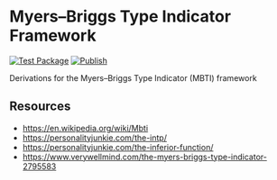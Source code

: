 # Myers–Briggs Type Indicator Framework

[![Test Package](https://github.com/johnb8005/mbti/actions/workflows/yarn.yml/badge.svg)](https://github.com/johnb8005/mbti/actions/workflows/yarn.yml)
[![Publish](https://github.com/johnb8005/mbti/actions/workflows/publish.yml/badge.svg)](https://github.com/johnb8005/mbti/actions/workflows/publish.yml)

Derivations for the Myers–Briggs Type Indicator (MBTI) framework

## Resources

- https://en.wikipedia.org/wiki/Mbti
- https://personalityjunkie.com/the-intp/
- https://personalityjunkie.com/the-inferior-function/
- https://www.verywellmind.com/the-myers-briggs-type-indicator-2795583

